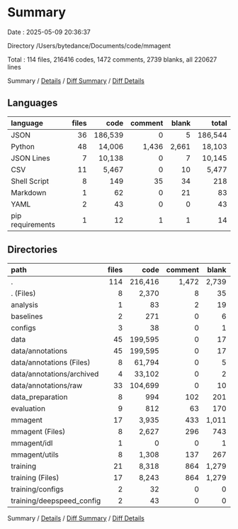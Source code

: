 # Summary

Date : 2025-05-09 20:36:37

Directory /Users/bytedance/Documents/code/mmagent

Total : 114 files,  216416 codes, 1472 comments, 2739 blanks, all 220627 lines

Summary / [Details](details.md) / [Diff Summary](diff.md) / [Diff Details](diff-details.md)

## Languages
| language | files | code | comment | blank | total |
| :--- | ---: | ---: | ---: | ---: | ---: |
| JSON | 36 | 186,539 | 0 | 5 | 186,544 |
| Python | 48 | 14,006 | 1,436 | 2,661 | 18,103 |
| JSON Lines | 7 | 10,138 | 0 | 7 | 10,145 |
| CSV | 11 | 5,467 | 0 | 10 | 5,477 |
| Shell Script | 8 | 149 | 35 | 34 | 218 |
| Markdown | 1 | 62 | 0 | 21 | 83 |
| YAML | 2 | 43 | 0 | 0 | 43 |
| pip requirements | 1 | 12 | 1 | 1 | 14 |

## Directories
| path | files | code | comment | blank | total |
| :--- | ---: | ---: | ---: | ---: | ---: |
| . | 114 | 216,416 | 1,472 | 2,739 | 220,627 |
| . (Files) | 8 | 2,370 | 8 | 35 | 2,413 |
| analysis | 1 | 83 | 2 | 19 | 104 |
| baselines | 2 | 271 | 0 | 6 | 277 |
| configs | 3 | 38 | 0 | 1 | 39 |
| data | 45 | 199,595 | 0 | 17 | 199,612 |
| data/annotations | 45 | 199,595 | 0 | 17 | 199,612 |
| data/annotations (Files) | 8 | 61,794 | 0 | 5 | 61,799 |
| data/annotations/archived | 4 | 33,102 | 0 | 2 | 33,104 |
| data/annotations/raw | 33 | 104,699 | 0 | 10 | 104,709 |
| data_preparation | 8 | 994 | 102 | 201 | 1,297 |
| evaluation | 9 | 812 | 63 | 170 | 1,045 |
| mmagent | 17 | 3,935 | 433 | 1,011 | 5,379 |
| mmagent (Files) | 8 | 2,627 | 296 | 743 | 3,666 |
| mmagent/idl | 1 | 0 | 0 | 1 | 1 |
| mmagent/utils | 8 | 1,308 | 137 | 267 | 1,712 |
| training | 21 | 8,318 | 864 | 1,279 | 10,461 |
| training (Files) | 17 | 8,243 | 864 | 1,279 | 10,386 |
| training/configs | 2 | 32 | 0 | 0 | 32 |
| training/deepspeed_config | 2 | 43 | 0 | 0 | 43 |

Summary / [Details](details.md) / [Diff Summary](diff.md) / [Diff Details](diff-details.md)